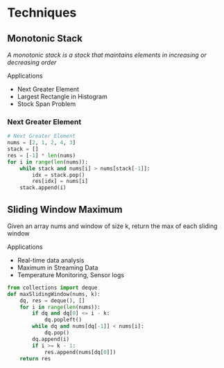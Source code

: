 # Techniques

## Monotonic Stack

*A monotonic stack is a stack that maintains elements in increasing or decreasing order*

Applications

* Next Greater Element
* Largest Rectangle in Histogram
* Stock Span Problem

### Next Greater Element

````python
# Next Greater Element
nums = [2, 1, 2, 4, 3]
stack = []
res = [-1] * len(nums)
for i in range(len(nums)):
    while stack and nums[i] > nums[stack[-1]]:
        idx = stack.pop()
        res[idx] = nums[i]
    stack.append(i)
````

## Sliding Window Maximum

Given an array nums and window of size k, return the max of each sliding window

Applications

* Real-time data analysis
* Maximum in Streaming Data
* Temperature Monitoring, Sensor logs

````python
from collections import deque
def maxSlidingWindow(nums, k):
    dq, res = deque(), []
    for i in range(len(nums)):
        if dq and dq[0] <= i - k:
            dq.popleft()
        while dq and nums[dq[-1]] < nums[i]:
            dq.pop()
        dq.append(i)
        if i >= k - 1:
            res.append(nums[dq[0]])
    return res
````

